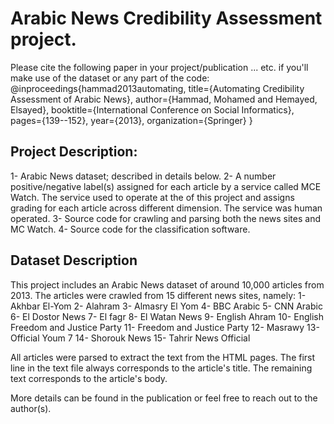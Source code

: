 # Arabic News Credibility Assessment project.

Please cite the following paper in your project/publication ... etc. if you'll make use of the dataset or any part of the code:
@inproceedings{hammad2013automating,
  title={Automating Credibility Assessment of Arabic News},
  author={Hammad, Mohamed and Hemayed, Elsayed},
  booktitle={International Conference on Social Informatics},
  pages={139--152},
  year={2013},
  organization={Springer}
}

## Project Description:
1- Arabic News dataset; described in details below.
2- A number positive/negative label(s) assigned for each article by a service called MCE Watch. The service used to operate at the of this project and assigns grading for each article across different dimension. The service was human operated.
3- Source code for crawling and parsing both the news sites and MC Watch.
4- Source code for the classification software.

## Dataset Description
This project includes an Arabic News dataset of around 10,000 articles from 2013. The articles were crawled from 15 different news sites, namely:
1- Akhbar El-Yom
2- Alahram
3- Almasry El Yom
4- BBC Arabic
5- CNN Arabic
6- El Dostor News
7- El fagr
8- El Watan News
9- English Ahram
10- English Freedom and Justice Party
11- Freedom and Justice Party
12- Masrawy
13- Official Youm 7
14- Shorouk News
15- Tahrir News Official

All articles were parsed to extract the text from the HTML pages. The first line in the text file always corresponds to the article's title. The remaining text corresponds to the article's body.

More details can be found in the publication or feel free to reach out to the author(s).
